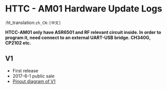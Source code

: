 # HTTC - AM01 Hardware Update Logs

:ht_translation:`zh_CN:[中文]`

**HTCC-AM01 only have ASR6501 and RF relevant circuit inside. In order to program it, need connect to an external UART-USB bridge. CH340G, CP2102 etc.**

## V1

- First release
- 2017-6-1 public sale
- [Pinout diagram of V1](http://resource.heltec.cn/download/CubeCell/HTCC-AM01_Module/HTCC-AM01_PinoutDiagram.pdf)

